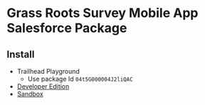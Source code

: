 # Grass Roots Survey Mobile App Salesforce Package

## Install
* Trailhead Playground
  * Use package Id `04t5G000004J2liQAC`
* [Developer Edition](https://login.salesforce.com/packagingSetupUI/ipLanding.app?apvId=04t5G000004J2liQAC)
* [Sandbox](https://login.salesforce.com/packagingSetupUI/ipLanding.app?apvId=04t5G000004J2liQAC)
